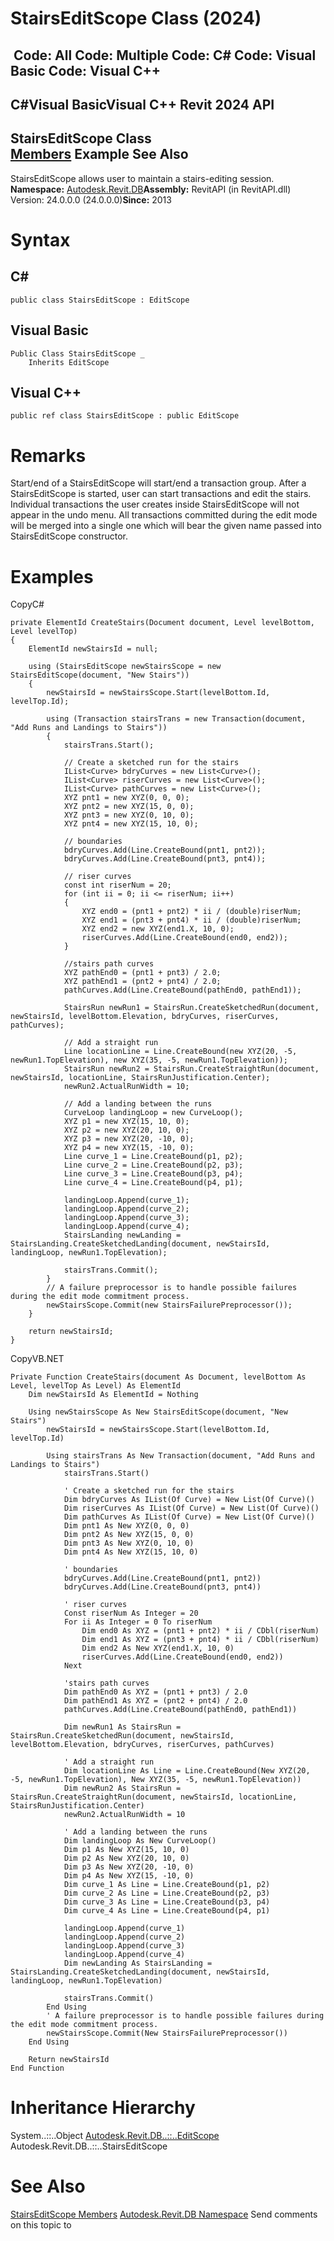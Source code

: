 # StairsEditScope Class (2024)

﻿
 Code: All Code: Multiple Code: C# Code: Visual Basic Code: Visual C++   
---  
C#Visual BasicVisual C++
Revit 2024 API  
---  
StairsEditScope Class  
[Members](c57f50f2-cb5b-9ed4-441a-13c8d90199b9.md "StairsEditScope Members") Example See Also  
---  
StairsEditScope allows user to maintain a stairs-editing session. 
**Namespace:** [Autodesk.Revit.DB](87546ba7-461b-c646-cbb1-2cb8f5bff8b2.md "Autodesk.Revit.DB Namespace")**Assembly:** RevitAPI (in RevitAPI.dll) Version: 24.0.0.0 (24.0.0.0)**Since:** 2013 
# Syntax
C#  
---  
```text
public class StairsEditScope : EditScope
```
  
Visual Basic  
---  
```text
Public Class StairsEditScope _
	Inherits EditScope
```
  
Visual C++  
---  
```text
public ref class StairsEditScope : public EditScope
```
  
# Remarks
Start/end of a StairsEditScope will start/end a transaction group. After a StairsEditScope is started, user can start transactions and edit the stairs. Individual transactions the user creates inside StairsEditScope will not appear in the undo menu. All transactions committed during the edit mode will be merged into a single one which will bear the given name passed into StairsEditScope constructor. 
# Examples
CopyC#
```text
private ElementId CreateStairs(Document document, Level levelBottom, Level levelTop)
{
    ElementId newStairsId = null;

    using (StairsEditScope newStairsScope = new StairsEditScope(document, "New Stairs"))
    {
        newStairsId = newStairsScope.Start(levelBottom.Id, levelTop.Id);

        using (Transaction stairsTrans = new Transaction(document, "Add Runs and Landings to Stairs"))
        {
            stairsTrans.Start();

            // Create a sketched run for the stairs
            IList<Curve> bdryCurves = new List<Curve>();
            IList<Curve> riserCurves = new List<Curve>();
            IList<Curve> pathCurves = new List<Curve>();
            XYZ pnt1 = new XYZ(0, 0, 0);
            XYZ pnt2 = new XYZ(15, 0, 0);
            XYZ pnt3 = new XYZ(0, 10, 0);
            XYZ pnt4 = new XYZ(15, 10, 0);

            // boundaries       
            bdryCurves.Add(Line.CreateBound(pnt1, pnt2));
            bdryCurves.Add(Line.CreateBound(pnt3, pnt4));

            // riser curves
            const int riserNum = 20;
            for (int ii = 0; ii <= riserNum; ii++)
            {
                XYZ end0 = (pnt1 + pnt2) * ii / (double)riserNum;
                XYZ end1 = (pnt3 + pnt4) * ii / (double)riserNum;
                XYZ end2 = new XYZ(end1.X, 10, 0);
                riserCurves.Add(Line.CreateBound(end0, end2));
            }

            //stairs path curves
            XYZ pathEnd0 = (pnt1 + pnt3) / 2.0;
            XYZ pathEnd1 = (pnt2 + pnt4) / 2.0;
            pathCurves.Add(Line.CreateBound(pathEnd0, pathEnd1));

            StairsRun newRun1 = StairsRun.CreateSketchedRun(document, newStairsId, levelBottom.Elevation, bdryCurves, riserCurves, pathCurves);

            // Add a straight run
            Line locationLine = Line.CreateBound(new XYZ(20, -5, newRun1.TopElevation), new XYZ(35, -5, newRun1.TopElevation));
            StairsRun newRun2 = StairsRun.CreateStraightRun(document, newStairsId, locationLine, StairsRunJustification.Center);
            newRun2.ActualRunWidth = 10;

            // Add a landing between the runs
            CurveLoop landingLoop = new CurveLoop();
            XYZ p1 = new XYZ(15, 10, 0); 
            XYZ p2 = new XYZ(20, 10, 0);
            XYZ p3 = new XYZ(20, -10, 0);
            XYZ p4 = new XYZ(15, -10, 0);
            Line curve_1 = Line.CreateBound(p1, p2);
            Line curve_2 = Line.CreateBound(p2, p3);
            Line curve_3 = Line.CreateBound(p3, p4);
            Line curve_4 = Line.CreateBound(p4, p1);

            landingLoop.Append(curve_1);
            landingLoop.Append(curve_2);
            landingLoop.Append(curve_3);
            landingLoop.Append(curve_4);
            StairsLanding newLanding = StairsLanding.CreateSketchedLanding(document, newStairsId, landingLoop, newRun1.TopElevation);

            stairsTrans.Commit();
        }
        // A failure preprocessor is to handle possible failures during the edit mode commitment process.
        newStairsScope.Commit(new StairsFailurePreprocessor());
    }

    return newStairsId;
}
```

CopyVB.NET
```text
Private Function CreateStairs(document As Document, levelBottom As Level, levelTop As Level) As ElementId
    Dim newStairsId As ElementId = Nothing

    Using newStairsScope As New StairsEditScope(document, "New Stairs")
        newStairsId = newStairsScope.Start(levelBottom.Id, levelTop.Id)

        Using stairsTrans As New Transaction(document, "Add Runs and Landings to Stairs")
            stairsTrans.Start()

            ' Create a sketched run for the stairs
            Dim bdryCurves As IList(Of Curve) = New List(Of Curve)()
            Dim riserCurves As IList(Of Curve) = New List(Of Curve)()
            Dim pathCurves As IList(Of Curve) = New List(Of Curve)()
            Dim pnt1 As New XYZ(0, 0, 0)
            Dim pnt2 As New XYZ(15, 0, 0)
            Dim pnt3 As New XYZ(0, 10, 0)
            Dim pnt4 As New XYZ(15, 10, 0)

            ' boundaries       
            bdryCurves.Add(Line.CreateBound(pnt1, pnt2))
            bdryCurves.Add(Line.CreateBound(pnt3, pnt4))

            ' riser curves
            Const riserNum As Integer = 20
            For ii As Integer = 0 To riserNum
                Dim end0 As XYZ = (pnt1 + pnt2) * ii / CDbl(riserNum)
                Dim end1 As XYZ = (pnt3 + pnt4) * ii / CDbl(riserNum)
                Dim end2 As New XYZ(end1.X, 10, 0)
                riserCurves.Add(Line.CreateBound(end0, end2))
            Next

            'stairs path curves
            Dim pathEnd0 As XYZ = (pnt1 + pnt3) / 2.0
            Dim pathEnd1 As XYZ = (pnt2 + pnt4) / 2.0
            pathCurves.Add(Line.CreateBound(pathEnd0, pathEnd1))

            Dim newRun1 As StairsRun = StairsRun.CreateSketchedRun(document, newStairsId, levelBottom.Elevation, bdryCurves, riserCurves, pathCurves)

            ' Add a straight run
            Dim locationLine As Line = Line.CreateBound(New XYZ(20, -5, newRun1.TopElevation), New XYZ(35, -5, newRun1.TopElevation))
            Dim newRun2 As StairsRun = StairsRun.CreateStraightRun(document, newStairsId, locationLine, StairsRunJustification.Center)
            newRun2.ActualRunWidth = 10

            ' Add a landing between the runs
            Dim landingLoop As New CurveLoop()
            Dim p1 As New XYZ(15, 10, 0)
            Dim p2 As New XYZ(20, 10, 0)
            Dim p3 As New XYZ(20, -10, 0)
            Dim p4 As New XYZ(15, -10, 0)
            Dim curve_1 As Line = Line.CreateBound(p1, p2)
            Dim curve_2 As Line = Line.CreateBound(p2, p3)
            Dim curve_3 As Line = Line.CreateBound(p3, p4)
            Dim curve_4 As Line = Line.CreateBound(p4, p1)

            landingLoop.Append(curve_1)
            landingLoop.Append(curve_2)
            landingLoop.Append(curve_3)
            landingLoop.Append(curve_4)
            Dim newLanding As StairsLanding = StairsLanding.CreateSketchedLanding(document, newStairsId, landingLoop, newRun1.TopElevation)

            stairsTrans.Commit()
        End Using
        ' A failure preprocessor is to handle possible failures during the edit mode commitment process.
        newStairsScope.Commit(New StairsFailurePreprocessor())
    End Using

    Return newStairsId
End Function
```

# Inheritance Hierarchy
System..::..Object [Autodesk.Revit.DB..::..EditScope](bac11282-3a3b-953e-8bc4-960c62da4946.md "EditScope Class") Autodesk.Revit.DB..::..StairsEditScope
# See Also
[StairsEditScope Members](c57f50f2-cb5b-9ed4-441a-13c8d90199b9.md "StairsEditScope Members")
[Autodesk.Revit.DB Namespace](87546ba7-461b-c646-cbb1-2cb8f5bff8b2.md "Autodesk.Revit.DB Namespace")
Send comments on this topic to 